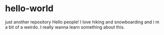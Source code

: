 # hello-world
just another repository
Hello people!
I love hiking and snowboarding and i m a bit of a weirdo.
I really wanna learn something about this.
